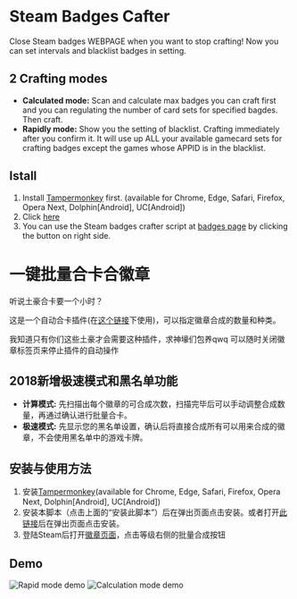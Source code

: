 # Steam Badges Cafter

Close Steam badges WEBPAGE when you want to stop crafting!
Now you can set intervals and blacklist badges in setting.

2 Crafting modes
---
* **Calculated mode:** Scan and calculate max badges you can craft first and you can regulating the number of card sets for specified bagdes. Then craft.
* **Rapidly mode:** Show you the setting of blacklist. Crafting immediately after you confirm it. It will use up ALL your available gamecard sets for crafting badges except the games whose APPID is in the blacklist.

Istall
---
1. Install [Tampermonkey](http://tampermonkey.net/) first. (available for Chrome, Edge, Safari, Firefox, Opera Next, Dolphin[Android], UC[Android])
2. Click [here](https://greasyfork.org/scripts/36393-steam-auto-mass-craft-cards-badges-in-bulk/code/Steam%20Auto%20Mass%20Craft%20Cards%20Badges%20in%20Bulk.user.js)
3. You can use the Steam badges crafter script at [badges page](https://steamcommunity.com/my/badges) by clicking the button on right side.

# 一键批量合卡合徽章

听说土豪合卡要一个小时？

这是一个自动合卡插件(在[这个链接](https://steamcommunity.com/my/badges)下使用)，可以指定徽章合成的数量和种类。

我知道只有你们这些土豪才会需要这种插件，求神壕们包养qwq
可以随时关闭徽章标签页来停止插件的自动操作

2018新增极速模式和黑名单功能
---
* **计算模式:** 先扫描出每个徽章的可合成次数，扫描完毕后可以手动调整合成数量，再通过确认进行批量合卡。
* **极速模式:** 先显示您的黑名单设置，确认后将直接合成所有可以用来合成的徽章，不会使用黑名单中的游戏卡牌。

安装与使用方法
---
1. 安装[Tampermonkey](http://tampermonkey.net/)(available for Chrome, Edge, Safari, Firefox, Opera Next, Dolphin[Android], UC[Android])
2. 安装本脚本（点击上面的“安装此脚本”）后在弹出页面点击安装。或者打开[此链接](https://greasyfork.org/scripts/36393-steam-auto-mass-craft-cards-badges-in-bulk/code/Steam%20Auto%20Mass%20Craft%20Cards%20Badges%20in%20Bulk.user.js)后在弹出页面点击安装。
3. 登陆Steam后打开[徽章页面](https://steamcommunity.com/my/badges)，点击等级右侧的批量合成按钮

Demo
---
![Rapid mode demo](https://raw.githubusercontent.com/qiaohs/Steam-Badges-Cafter/master/res/steam_crafter_1.gif)
![Calculation mode demo](https://raw.githubusercontent.com/qiaohs/Steam-Badges-Cafter/master/res/steam_crafter_2.gif)

